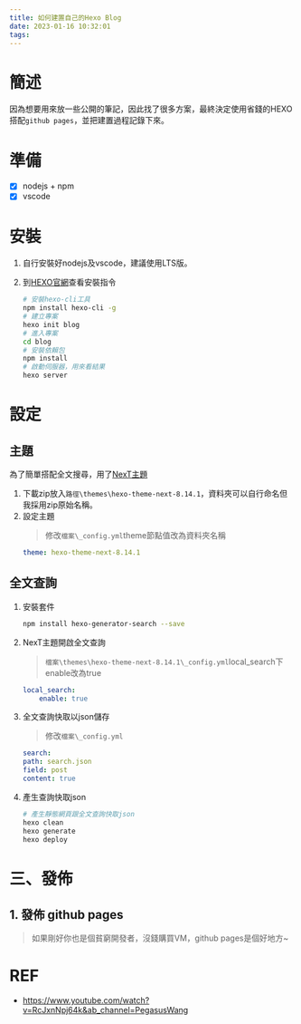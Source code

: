 ```yaml
---
title: 如何建置自己的Hexo Blog
date: 2023-01-16 10:32:01
tags:
---
```


# 簡述
因為想要用來放一些公開的筆記，因此找了很多方案，最終決定使用省錢的HEXO搭配`github pages`，並把建置過程記錄下來。
<!--more-->
# 準備
 - [x] nodejs + npm
 - [x] vscode

# 安裝
1. 自行安裝好nodejs及vscode，建議使用LTS版。
2. 到[HEXO官網](https://hexo.io/zh-tw/)查看安裝指令
    
    ```bash
    # 安裝hexo-cli工具
    npm install hexo-cli -g
    # 建立專案
    hexo init blog
    # 進入專案
    cd blog
    # 安裝依賴包
    npm install
    # 啟動伺服器，用來看結果
    hexo server
    ```
# 設定
## 主題
為了簡單搭配全文搜尋，用了[NexT主題](https://theme-next.js.org/)
1. 下載zip放入`路徑\themes\hexo-theme-next-8.14.1`，資料夾可以自行命名但我採用zip原始名稱。
2. 設定主題
   > 修改`檔案\_config.yml`theme節點值改為資料夾名稱
    ```yml
    theme: hexo-theme-next-8.14.1
    ```


## 全文查詢
1. 安裝套件
    ```bash
    npm install hexo-generator-search --save
    ```
2. NexT主題開啟全文查詢
    > `檔案\themes\hexo-theme-next-8.14.1\_config.yml`local_search下enable改為true
    ```yml
    local_search:
        enable: true
    ```
3. 全文查詢快取以json儲存
    > 修改`檔案\_config.yml`
    ```yml
    search:
    path: search.json
    field: post
    content: true
    ```
4. 產生查詢快取json
    ```bash
    # 產生靜態網頁跟全文查詢快取json
    hexo clean 
    hexo generate
    hexo deploy
    ```

# 三、發佈
## 1. 發佈 github pages
> 如果剛好你也是個貧窮開發者，沒錢購買VM，github pages是個好地方~


# REF
* https://www.youtube.com/watch?v=RcJxnNpj64k&ab_channel=PegasusWang
